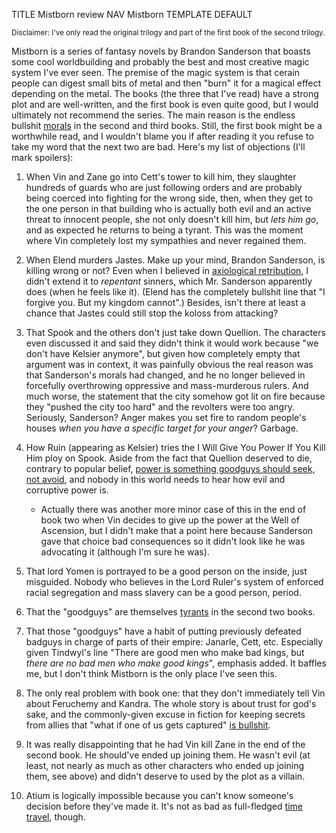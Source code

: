 TITLE Mistborn review
NAV Mistborn
TEMPLATE DEFAULT

<small>
Disclaimer: I've only read the original trilogy and part of the first book of the second trilogy.
</small>

Mistborn is a series of fantasy novels by Brandon Sanderson that boasts some cool worldbuilding and probably the best and most creative magic system I've ever seen. The premise of the magic system is that cerain people can digest small bits of metal and then "burn" it for a magical effect depending on the metal. The books (the three that I've read) have a strong plot and are well-written, and the first book is even quite good, but I would ultimately not recommend the series. The main reason is the endless bullshit [morals](/fiction/messages) in the second and third books. Still, the first book might be a worthwhile read, and I wouldn't blame you if after reading it you refuse to take my word that the next two are bad. Here's my list of objections (I'll mark spoilers):

1. When <span class="spoiler">Vin and Zane go into Cett's tower to kill him</span>, they slaughter hundreds of guards who are just following orders and are probably being coerced into fighting for the wrong side, then, when they get to the one person in that building who is actually both evil and an active threat to innocent people, she not only doesn't kill him, but *lets him go*, and as expected he returns to being a tyrant. This was the moment where Vin completely lost my sympathies and never regained them.

2. When <span class="spoiler">Elend</span> murders <span class="spoiler">Jastes</span>. Make up your mind, Brandon Sanderson, is killing wrong or not? Even when I believed in [axiological retribution](/protagonism/retribution), I didn't extend it to *repentant* sinners, which Mr. Sanderson apparently does (when he feels like it). (Elend has the completely bullshit line that "I forgive you. But my kingdom cannot".) Besides, isn't there at least a chance that <span class="spoiler">Jastes could still stop the koloss from attacking</span>?

3. That <span class="spoiler">Spook and the others don't just take down Quellion</span>. The characters even discussed it and said they didn't think it would work because "we don't have <span class="spoiler">Kelsier</span> anymore", but given how completely empty that argument was in context, it was painfully obvious the real reason was that Sanderson's morals had changed, and he no longer believed in forcefully overthrowing oppressive and mass-murderous rulers. And much worse, the statement that the city somehow got lit on fire because they "pushed the city too hard" and the revolters were too angry. Seriously, Sanderson? Anger makes you set fire to random people's houses *when you have a specific target for your anger*? Garbage.

4. How <span class="spoiler">Ruin (appearing as Kelsier)</span> tries the I Will Give You Power If You Kill Him ploy on <span class="spoiler">Spook</span>. Aside from the fact that <span class="spoiler">Quellion</span> deserved to die, contrary to popular belief, [power is something goodguys should seek, not avoid](/protagonism/power), and nobody in this world needs to hear how evil and corruptive power is.

	* Actually there was another more minor case of this in the end of book two when <span class="spoiler">Vin decides to give up the power at the Well of Ascension</span>, but I didn't make that a point here because Sanderson gave that choice bad consequences so it didn't look like he was advocating it (although I'm sure he was).

5. That <span class="spoiler">lord Yomen</span> is portrayed to be a good person on the inside, just misguided. Nobody who believes in the Lord Ruler's system of enforced racial segregation and mass slavery can be a good person, period.

6. That the "goodguys" are themselves [tyrants](/protagonism/anarchism) in the second two books.

7. That those "goodguys" have a habit of putting previously defeated badguys in charge of parts of their empire: Janarle, Cett, etc. Especially given Tindwyl's line "There are good men who make bad kings, but *there are no bad men who make good kings*", emphasis added. It baffles me, but I don't think Mistborn is the only place I've seen this.

8. The only real problem with book one: that they don't immediately tell Vin about Feruchemy and Kandra. The whole story is about trust for god's sake, and the commonly-given excuse in fiction for keeping secrets from allies that "what if one of us gets captured" [is bullshit](/protagonism/need_to_know).

9. It was really disappointing that he had Vin kill <span class="spoiler">Zane</span> in the end of the second book. He should've ended up joining them. He wasn't evil (at least, not nearly as much as other characters who ended up joining them, see above) and didn't deserve to used by the plot as a villain.

10. Atium is logically impossible because you can't know someone's decision before they've made it. It's not as bad as full-fledged [time travel](/fiction/time_travel), though.
